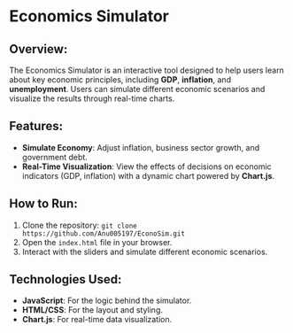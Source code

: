 # Economics Simulator

## Overview:
The Economics Simulator is an interactive tool designed to help users learn about key economic principles, including **GDP**, **inflation**, and **unemployment**. Users can simulate different economic scenarios and visualize the results through real-time charts.

## Features:
- **Simulate Economy**: Adjust inflation, business sector growth, and government debt.
- **Real-Time Visualization**: View the effects of decisions on economic indicators (GDP, inflation) with a dynamic chart powered by **Chart.js**.

## How to Run:
1. Clone the repository: `git clone https://github.com/Anu005197/EconoSim.git`
2. Open the `index.html` file in your browser.
3. Interact with the sliders and simulate different economic scenarios.

## Technologies Used:
- **JavaScript**: For the logic behind the simulator.
- **HTML/CSS**: For the layout and styling.
- **Chart.js**: For real-time data visualization.
